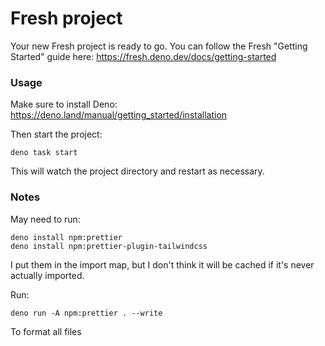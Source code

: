 # Fresh project

Your new Fresh project is ready to go. You can follow the Fresh "Getting
Started" guide here: https://fresh.deno.dev/docs/getting-started

### Usage

Make sure to install Deno: https://deno.land/manual/getting_started/installation

Then start the project:

```
deno task start
```

This will watch the project directory and restart as necessary.

### Notes

May need to run:

```
deno install npm:prettier
deno install npm:prettier-plugin-tailwindcss
```

I put them in the import map, but I don't think it will be cached if it's never actually imported.

Run:

```
deno run -A npm:prettier . --write
```

To format all files
